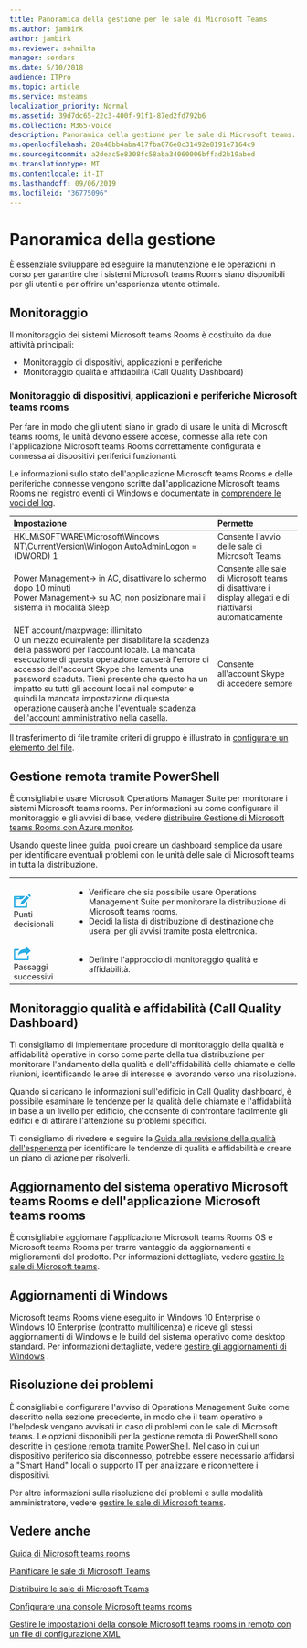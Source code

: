 ```yaml
---
title: Panoramica della gestione per le sale di Microsoft Teams
ms.author: jambirk
author: jambirk
ms.reviewer: sohailta
manager: serdars
ms.date: 5/10/2018
audience: ITPro
ms.topic: article
ms.service: msteams
localization_priority: Normal
ms.assetid: 39d7dc65-22c3-400f-91f1-87ed2fd792b6
ms.collection: M365-voice
description: Panoramica della gestione per le sale di Microsoft teams.
ms.openlocfilehash: 28a48bb4aba417fba076e8c31492e8191e7164c9
ms.sourcegitcommit: a2deac5e8308fc58aba34060006bffad2b19abed
ms.translationtype: MT
ms.contentlocale: it-IT
ms.lasthandoff: 09/06/2019
ms.locfileid: "36775096"
---
```

# <a name="management-overview"></a>Panoramica della gestione

È essenziale sviluppare ed eseguire la manutenzione e le operazioni in corso per garantire che i sistemi Microsoft teams Rooms siano disponibili per gli utenti e per offrire un'esperienza utente ottimale. 

## <a name="monitoring"></a>Monitoraggio 

Il monitoraggio dei sistemi Microsoft teams Rooms è costituito da due attività principali:

- Monitoraggio di dispositivi, applicazioni e periferiche
- Monitoraggio qualità e affidabilità (Call Quality Dashboard)

### <a name="microsoft-teams-rooms-device-application-and-peripheral-device-monitoring"></a>Monitoraggio di dispositivi, applicazioni e periferiche Microsoft teams rooms

Per fare in modo che gli utenti siano in grado di usare le unità di Microsoft teams rooms, le unità devono essere accese, connesse alla rete con l'applicazione Microsoft teams Rooms correttamente configurata e connessa ai dispositivi periferici funzionanti. 

Le informazioni sullo stato dell'applicazione Microsoft teams Rooms e delle periferiche connesse vengono scritte dall'applicazione Microsoft teams Rooms nel registro eventi di Windows e documentate in [comprendere le voci del log](azure-monitor-manage.md#understand-the-log-entries). 

|**Impostazione**|**Permette**|
|:-----|:-----|
|HKLM\SOFTWARE\Microsoft\Windows NT\CurrentVersion\Winlogon AutoAdminLogon = (DWORD) 1  <br/> |Consente l'avvio delle sale di Microsoft Teams  <br/> |
|Power Management-\> in AC, disattivare lo schermo dopo 10 minuti  <br/> Power Management-\> su AC, non posizionare mai il sistema in modalità Sleep  <br/> |Consente alle sale di Microsoft teams di disattivare i display allegati e di riattivarsi automaticamente  <br/> |
|NET account/maxpwage: illimitato  <br/> O un mezzo equivalente per disabilitare la scadenza della password per l'account locale. La mancata esecuzione di questa operazione causerà l'errore di accesso dell'account Skype che lamenta una password scaduta. Tieni presente che questo ha un impatto su tutti gli account locali nel computer e quindi la mancata impostazione di questa operazione causerà anche l'eventuale scadenza dell'account amministrativo nella casella.  <br/> |Consente all'account Skype di accedere sempre  <br/> |

Il trasferimento di file tramite criteri di gruppo è illustrato in [configurare un elemento del file](https://technet.microsoft.com/en-us/library/cc772536%28v=ws.11%29.aspx).
  
## <a name="remote-management-using-powershell"></a>Gestione remota tramite PowerShell
<a name="RemotePS"> </a>

È consigliabile usare Microsoft Operations Manager Suite per monitorare i sistemi Microsoft teams rooms. Per informazioni su come configurare il monitoraggio e gli avvisi di base, vedere [distribuire Gestione di Microsoft teams Rooms con Azure monitor](azure-monitor-deploy.md). 

Usando queste linee guida, puoi creare un dashboard semplice da usare per identificare eventuali problemi con le unità delle sale di Microsoft teams in tutta la distribuzione. 

|    |     |
|-----------|------------|
|![](../media/audio_conferencing_image7.png) <br/>Punti decisionali|<ul><li>Verificare che sia possibile usare Operations Management Suite per monitorare la distribuzione di Microsoft teams rooms.</li><li>Decidi la lista di distribuzione di destinazione che userai per gli avvisi tramite posta elettronica.</li></ul>|
|![](../media/audio_conferencing_image9.png)<br/>Passaggi successivi|<ul><li>Definire l'approccio di monitoraggio qualità e affidabilità.</li></ul>|

## <a name="quality-and-reliability-monitoring-cqd"></a>Monitoraggio qualità e affidabilità (Call Quality Dashboard)

Ti consigliamo di implementare procedure di monitoraggio della qualità e affidabilità operative in corso come parte della tua distribuzione per monitorare l'andamento della qualità e dell'affidabilità delle chiamate e delle riunioni, identificando le aree di interesse e lavorando verso una risoluzione. 

Quando si caricano le informazioni sull'edificio in Call Quality dashboard, è possibile esaminare le tendenze per la qualità delle chiamate e l'affidabilità in base a un livello per edificio, che consente di confrontare facilmente gli edifici e di attirare l'attenzione su problemi specifici.

Ti consigliamo di rivedere e seguire la [Guida alla revisione della qualità dell'esperienza](https://aka.ms/qerguide) per identificare le tendenze di qualità e affidabilità e creare un piano di azione per risolverli. 

## <a name="updating-the-microsoft-teams-rooms-os-and-microsoft-teams-rooms-application"></a>Aggiornamento del sistema operativo Microsoft teams Rooms e dell'applicazione Microsoft teams rooms

È consigliabile aggiornare l'applicazione Microsoft teams Rooms OS e Microsoft teams Rooms per trarre vantaggio da aggiornamenti e miglioramenti del prodotto. Per informazioni dettagliate, vedere [gestire le sale di Microsoft teams](room-systems-v2-operations.md#software-updates). 

## <a name="windows-updates"></a>Aggiornamenti di Windows

Microsoft teams Rooms viene eseguito in Windows 10 Enterprise o Windows 10 Enterprise (contratto multilicenza) e riceve gli stessi aggiornamenti di Windows e le build del sistema operativo come desktop standard. Per informazioni dettagliate, vedere [gestire gli aggiornamenti di Windows](updates.md) .


## <a name="troubleshooting"></a>Risoluzione dei problemi

È consigliabile configurare l'avviso di Operations Management Suite come descritto nella sezione precedente, in modo che il team operativo e l'helpdesk vengano avvisati in caso di problemi con le sale di Microsoft teams. Le opzioni disponibili per la gestione remota di PowerShell sono descritte in [gestione remota tramite PowerShell](room-systems-v2-operations.md#remote-management-using-powershell). Nel caso in cui un dispositivo periferico sia disconnesso, potrebbe essere necessario affidarsi a "Smart Hand" locali o supporto IT per analizzare e riconnettere i dispositivi. 

Per altre informazioni sulla risoluzione dei problemi e sulla modalità amministratore, vedere [gestire le sale di Microsoft teams](room-systems-v2-operations.md#admin-mode-and-device-management). 


## <a name="see-also"></a>Vedere anche

[Guida di Microsoft teams rooms](https://support.office.com/en-us/article/Skype-Room-Systems-version-2-help-e667f40e-5aab-40c1-bd68-611fe0002ba2)

[Pianificare le sale di Microsoft Teams](skype-room-systems-v2-0.md)

[Distribuire le sale di Microsoft Teams](room-systems-v2.md)

[Configurare una console Microsoft teams rooms](console.md)

[Gestire le impostazioni della console Microsoft teams rooms in remoto con un file di configurazione XML](xml-config-file.md)
